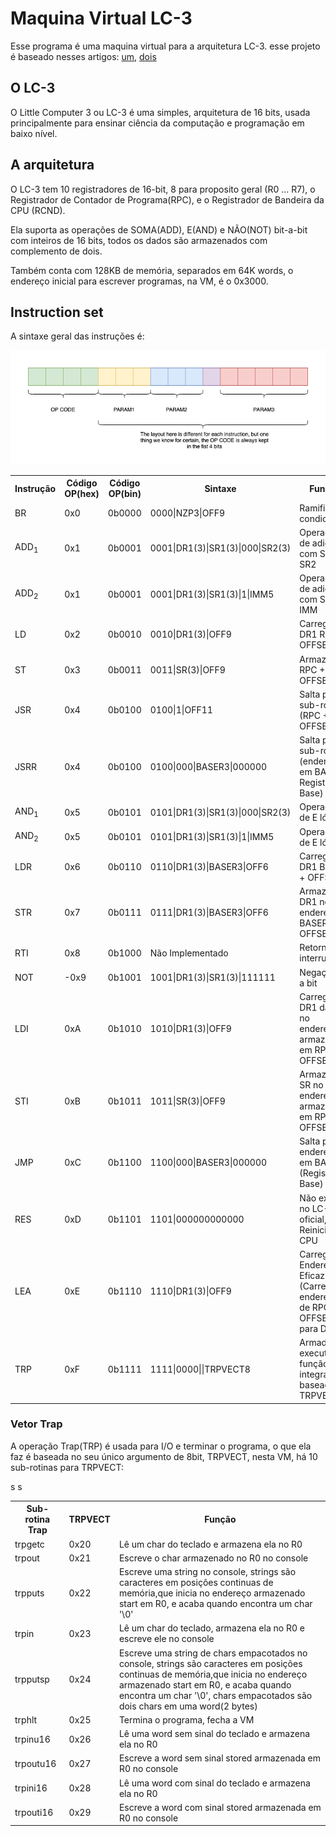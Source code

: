 
# Maquina Virtual LC-3

Esse programa é uma maquina virtual
para a arquitetura LC-3.
esse projeto é baseado nesses artigos: [um](https://www.andreinc.net/2021/12/01/writing-a-simple-vm-in-less-than-125-lines-of-c#virtual-machines), [dois](https://www.jmeiners.com/lc3-vm/)

## O LC-3

O Little Computer 3 ou LC-3 é uma
simples, arquitetura de 16 bits, usada principalmente
para ensinar ciência da computação e
programação em baixo nível.

## A arquitetura

O LC-3 tem 10 registradores de 16-bit,
8 para proposito geral (R0 ... R7),
o Registrador de Contador de Programa(RPC),
e o Registrador de Bandeira da CPU (RCND).  

Ela suporta as operações de SOMA(ADD),
E(AND) e NÃO(NOT) bit-a-bit com inteiros de 16 bits,
todos os dados são armazenados com complemento de dois.

Também conta com 128KB de memória, separados em 64K words, o
endereço inicial para escrever programas, na VM, é o 0x3000.

## Instruction set

A sintaxe geral das instruções é:

![general instruction](instr.drawio.png)

<table>
    <tr>
        <th>Instrução</th>
        <th>Código OP(hex)</th>
        <th>Código OP(bin)</th>
        <th>Sintaxe</th>
        <th>Função</th>
    </tr>
    <tr>
        <td>BR</td>
        <td>0x0</td>
        <td>0b0000</td>
        <td>0000|NZP3|OFF9</td>
        <td>Ramificação condicional</td>
    </tr>
    <tr>
        <td>ADD<sub>1</sub></td>
        <td>0x1</td>
        <td>0b0001</td>
        <td>0001|DR1(3)|SR1(3)|000|SR2(3)</td>
        <td>Operação de adição com SR1 e SR2</td>
    </tr>
    <tr>
        <td>ADD<sub>2</sub></td>
        <td>0x1</td>
        <td>0b0001</td>
        <td>0001|DR1(3)|SR1(3)|1|IMM5</td>
        <td>Operação de adição com SR1 e IMM</td>
    </tr>
    <tr>
        <td>LD</td>
        <td>0x2</td>
        <td>0b0010</td>
        <td>0010|DR1(3)|OFF9</td>
        <td>Carrega em DR1 RPC + OFFSET</td>
    </tr>
    <tr>
        <td>ST</td>
        <td>0x3</td>
        <td>0b0011</td>
        <td>0011|SR(3)|OFF9</td>
        <td>Armazena RPC + OFFSET</td>
    </tr>
    <tr>
        <td>JSR</td>
        <td>0x4</td>
        <td>0b0100</td>
        <td>0100|1|OFF11</td>
        <td>Salta para sub-rotina (RPC + OFFSET)</td>
    </tr>
    <tr>
        <td>JSRR</td>
        <td>0x4</td>
        <td>0b0100</td>
        <td>0100|000|BASER3|000000</td>
        <td>Salta para sub-rotina (endereço em BASER, Registrador Base)</td>
    </tr>
    <tr>
        <td>AND<sub>1</sub></td>
        <td>0x5</td>
        <td>0b0101</td>
        <td>0101|DR1(3)|SR1(3)|000|SR2(3)</td>
        <td>Operação de E lógico</td>
    </tr>
    <tr>
        <td>AND<sub>2</sub></td>
        <td>0x5</td>
        <td>0b0101</td>
        <td>0101|DR1(3)|SR1(3)|1|IMM5</td>
        <td>Operação de E lógico</td>
    </tr>
    <tr>
        <td>LDR</td>
        <td>0x6</td>
        <td>0b0110</td>
        <td>0110|DR1(3)|BASER3|OFF6</td>
        <td>Carrega em DR1 BASER + OFFSET</td>
    </tr>
    <tr>
        <td>STR</td>
        <td>0x7</td>
        <td>0b0111</td>
        <td>0111|DR1(3)|BASER3|OFF6</td>
        <td>Armazena DR1 no endereço BASER + OFFSET</td>
    </tr>
    <tr>
        <td>RTI</td>
        <td>0x8</td>
        <td>0b1000</td>
        <td>Não Implementado</td>
        <td>Retorna da interrupção</td>
    </tr>
    <tr>
        <td>NOT</td>
        <td>-0x9</td>
        <td>0b1001</td>
        <td>1001|DR1(3)|SR1(3)|111111</td>
        <td>Negação bit a bit</td>
    </tr>
    <tr>
        <td>LDI</td>
        <td>0xA</td>
        <td>0b1010</td>
        <td>1010|DR1(3)|OFF9</td>
        <td>Carrega em DR1 dado no endereço armazenado em RPC + OFFSET</td>
    </tr>
    <tr>
        <td>STI</td>
        <td>0xB</td>
        <td>0b1011</td>
        <td>1011|SR(3)|OFF9</td>
        <td>Armazena SR no endereço armazenado em RPC + OFFSET</td>
    </tr>
    <tr>
        <td>JMP</td>
        <td>0xC</td>
        <td>0b1100</td>
        <td>1100|000|BASER3|000000</td>
        <td>Salta para o endereço em BASER (Registrador Base)</td>
    </tr>
    <tr>
        <td>RES</td>
        <td>0xD</td>
        <td>0b1101</td>
        <td>1101|000000000000</td>
        <td>Não existe no LC-3 oficial, Reinicia a CPU</td>
    </tr>
    <tr>
        <td>LEA</td>
        <td>0xE</td>
        <td>0b1110</td>
        <td>1110|DR1(3)|OFF9</td>
        <td>Carrega o Endereço Eficaz (Carrega o endereço de RPC + OFFSET para DR1)</td>
    </tr>
    <tr>
        <td>TRP</td>
        <td>0xF</td>
        <td>0b1111</td>
        <td>1111|0000||TRPVECT8</td>
        <td>Armadilha, executa função integrada baseada em TRPVECT</td>
    </tr>
</table>

### Vetor Trap

A operação Trap(TRP) é usada para I/O e terminar o programa,
o que ela faz é baseada no seu único argumento de 8bit, TRPVECT, nesta VM,
há 10 sub-rotinas para TRPVECT:

<table>
    <tr>
        <th>Sub-rotina Trap</th>
        <th>TRPVECT</th>
        <th>Função</th>
    </tr>
        <td>trpgetc</td>
        <td>0x20</td>
        <td>Lê um char do teclado e armazena ela no R0</td>
    </tr>
    <tr>
        <td>trpout</td>
        <td>0x21</td>
        <td>Escreve o char armazenado no R0 no console</td>
    </tr>
    <tr>
        <td>trpputs</td>
        <td>0x22</td>
        <td>Escreve uma string no console, strings são caracteres
         em posições continuas de memória,que inicia no endereço armazenado start em R0, e acaba quando
         encontra um char '\0'</td>
    </tr>
    <tr>
        <td>trpin</td>
        <td>0x23</td>
        <td>Lê um char do teclado, armazena ela no R0 e escreve ele
        no console</td>
    </tr>
    <tr>
        <td>trpputsp</td>
        <td>0x24</td>
        <td>Escreve uma string de chars empacotados no console, strings são caracteres
         em posições continuas de memória,que inicia no endereço armazenado start em R0, e acaba quando
         encontra um char '\0', chars empacotados são dois chars em uma word(2 bytes)
         </td>
    </tr>
    <tr>
        <td>trphlt</td>
        <td>0x25</td>
        <td>Termina o programa, fecha a VM</td>
    </tr>
    <tr>
        <td>trpinu16</td>
        <td>0x26</td>
        <td>Lê uma word sem sinal do teclado e armazena ela no R0
        </td>
    </tr>
    <tr>
        <td>trpoutu16</td>
        <td>0x27</td>
        <td>Escreve a word sem sinal stored armazenada em R0 no console</td>
    </tr>s
    <tr>
        <td>trpini16</td>
        <td>0x28</td>
        <td>Lê uma word com sinal do teclado e armazena ela no R0
        </td>
    </tr>
    <tr>
        <td>trpouti16</td>
        <td>0x29</td>
        <td>Escreve a word com sinal stored armazenada em R0 no console</td>
    </tr>s
</table>

